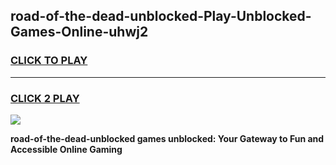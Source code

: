
## road-of-the-dead-unblocked-Play-Unblocked-Games-Online-uhwj2
<h3>
<a href="https://premium76.site?title=road-of-the-dead-unblocked&ref=25A">CLICK TO PLAY</a></h3>
<hr>

<h3>
<a href="https://premium76.site?title=road-of-the-dead-unblocked&ref=25A">CLICK 2 PLAY</a>
  
</h3>

<a href="https://premium76.site?title=road-of-the-dead-unblocked&ref=25A"><img src="https://clearcache.store/games.png"></a>


**road-of-the-dead-unblocked games unblocked: Your Gateway to Fun and Accessible Online Gaming**
